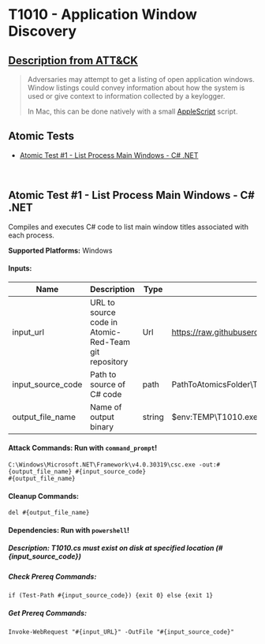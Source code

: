 # T1010 - Application Window Discovery
## [Description from ATT&CK](https://attack.mitre.org/wiki/Technique/T1010)
<blockquote>Adversaries may attempt to get a listing of open application windows. Window listings could convey information about how the system is used or give context to information collected by a keylogger.

In Mac, this can be done natively with a small [AppleScript](https://attack.mitre.org/techniques/T1155) script.</blockquote>

## Atomic Tests

- [Atomic Test #1 - List Process Main Windows - C# .NET](#atomic-test-1---list-process-main-windows---c-net)


<br/>

## Atomic Test #1 - List Process Main Windows - C# .NET
Compiles and executes C# code to list main window titles associated with each process.

**Supported Platforms:** Windows


#### Inputs:
| Name | Description | Type | Default Value | 
|------|-------------|------|---------------|
| input_url | URL to source code in Atomic-Red-Team git repository | Url | https://raw.githubusercontent.com/arnoldmw/thremulate/master/art/atomics/T1010/src/T1010.cs|
| input_source_code | Path to source of C# code | path | PathToAtomicsFolder\T1010\src\T1010.cs|
| output_file_name | Name of output binary | string | $env:TEMP\T1010.exe|


#### Attack Commands: Run with `command_prompt`! 
```
C:\Windows\Microsoft.NET\Framework\v4.0.30319\csc.exe -out:#{output_file_name} #{input_source_code}
#{output_file_name}
```

#### Cleanup Commands:
```
del #{output_file_name}
```


#### Dependencies:  Run with `powershell`!
##### Description: T1010.cs must exist on disk at specified location (#{input_source_code})
##### Check Prereq Commands:
```
if (Test-Path #{input_source_code}) {exit 0} else {exit 1} 
```
##### Get Prereq Commands:
```
Invoke-WebRequest "#{input_URL}" -OutFile "#{input_source_code}"
```




<br/>
